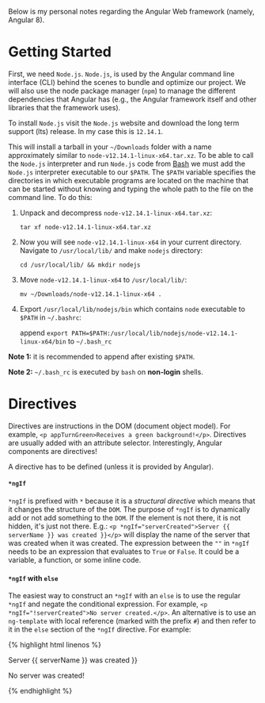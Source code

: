 Below is my personal notes regarding the Angular Web framework (namely, Angular 8).

# Getting Started

First, we need `Node.js`. `Node.js`, is used by the Angular command line interface (CLI) behind the scenes to bundle and optimize our project. We will also use the node package manager (`npm`) to manage the different dependencies that Angular has (e.g., the Angular framework itself and other libraries that the framework uses).

To install `Node.js` visit the `Node.js` website and download the long term support (lts) release. In my case this is `12.14.1`.

This will install a tarball in your `~/Downloads` folder with a name approximately similar to `node-v12.14.1-linux-x64.tar.xz`. To be able to call the `Node.js` interpreter and run `Node.js` code from [Bash](https://www.gnu.org/software/bash/manual/html_node/What-is-Bash_003f.html) we must add the `Node.js` interpreter executable to our `$PATH`. The `$PATH` variable specifies the directories in which executable programs are located on the machine that can be started without knowing and typing the whole path to the file on the command line. To do this:

1. Unpack and decompress `node-v12.14.1-linux-x64.tar.xz`:

    `tar xf node-v12.14.1-linux-x64.tar.xz`

2. Now you will see `node-v12.14.1-linux-x64` in your current directory. Navigate to `/usr/local/lib/` and make `nodejs` directory:

    `cd /usr/local/lib/ && mkdir nodejs`

3. Move `node-v12.14.1-linux-x64` to `/usr/local/lib/`:

    `mv ~/Downloads/node-v12.14.1-linux-x64 .`

4. Export `/usr/local/lib/nodejs/bin` which contains `node` executable to `$PATH` in `~/.bashrc`:

    append `export PATH=$PATH:/usr/local/lib/nodejs/node-v12.14.1-linux-x64/bin` to `~/.bash_rc`

**Note 1:** it is recommended to append after existing `$PATH`.

**Note 2:** `~/.bash_rc` is executed by `bash` on **non-login** shells.

# Directives

Directives are instructions in the DOM (document object model). For example, `<p appTurnGreen>Receives a green background!</p>`. Directives are usually added with an attribute selector. Interestingly, Angular components are directives!

A directive has to be defined (unless it is provided by Angular).

#### `*ngIf`

`*ngIf` is prefixed with `*` because it is a _structural directive_ which means that it changes the structure of the `DOM`. The purpose of `*ngIf` is to dynamically add or not add something to the `DOM`. If the element is not there, it is not hidden, it's just not there. E.g.: `<p *ngIf="serverCreated">Server {{ serverName }} was created }}</p>` will display the name of the server that was created when it was created. The expression between the `""` in `*ngIf` needs to be an expression that evaluates to `True` or `False`. It could be a variable, a function, or some inline code.

#### `*ngIf` with `else`

The easiest way to construct an `*ngIf` with an `else` is to use the regular `*ngIf` and negate the conditional expression. For example, `<p *ngIf="!serverCreated">No server created.</p>`. An alternative is to use an `ng-template` with local reference (marked with the prefix `#`) and then refer to it in the `else` section of the `*ngIf` directive. For example:

{% highlight html linenos %}
  <p *ngIf="serverCreated; else noServer">Server {{ serverName }} was created }}</p>
  <ng-template #noServer>
    <p>No server was created!</p>
  </ng-template>
{% endhighlight %}
